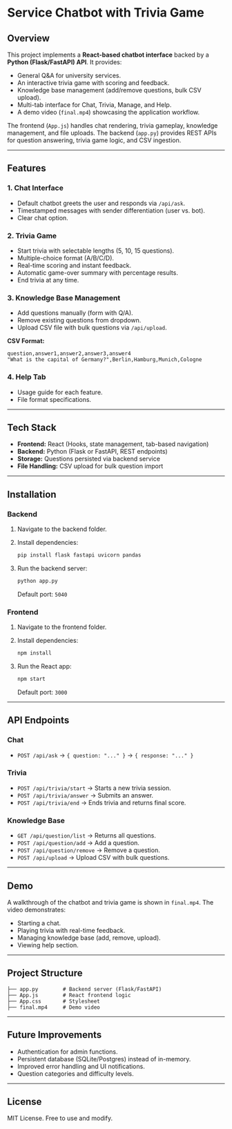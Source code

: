 # Service Chatbot with Trivia Game

## Overview

This project implements a **React-based chatbot interface** backed by a **Python (Flask/FastAPI) API**. It provides:

* General Q\&A for university services.
* An interactive trivia game with scoring and feedback.
* Knowledge base management (add/remove questions, bulk CSV upload).
* Multi-tab interface for Chat, Trivia, Manage, and Help.
* A demo video (`final.mp4`) showcasing the application workflow.

The frontend (`App.js`) handles chat rendering, trivia gameplay, knowledge management, and file uploads. The backend (`app.py`) provides REST APIs for question answering, trivia game logic, and CSV ingestion.

---

## Features

### 1. Chat Interface

* Default chatbot greets the user and responds via `/api/ask`.
* Timestamped messages with sender differentiation (user vs. bot).
* Clear chat option.

### 2. Trivia Game

* Start trivia with selectable lengths (5, 10, 15 questions).
* Multiple-choice format (A/B/C/D).
* Real-time scoring and instant feedback.
* Automatic game-over summary with percentage results.
* End trivia at any time.

### 3. Knowledge Base Management

* Add questions manually (form with Q/A).
* Remove existing questions from dropdown.
* Upload CSV file with bulk questions via `/api/upload`.

**CSV Format:**

```csv
question,answer1,answer2,answer3,answer4
"What is the capital of Germany?",Berlin,Hamburg,Munich,Cologne
```

### 4. Help Tab

* Usage guide for each feature.
* File format specifications.

---

## Tech Stack

* **Frontend:** React (Hooks, state management, tab-based navigation)
* **Backend:** Python (Flask or FastAPI, REST endpoints)
* **Storage:** Questions persisted via backend service
* **File Handling:** CSV upload for bulk question import

---

## Installation

### Backend

1. Navigate to the backend folder.
2. Install dependencies:

   ```bash
   pip install flask fastapi uvicorn pandas
   ```
3. Run the backend server:

   ```bash
   python app.py
   ```

   Default port: `5040`

### Frontend

1. Navigate to the frontend folder.
2. Install dependencies:

   ```bash
   npm install
   ```
3. Run the React app:

   ```bash
   npm start
   ```

   Default port: `3000`

---

## API Endpoints

### Chat

* `POST /api/ask` → `{ question: "..." }` → `{ response: "..." }`

### Trivia

* `POST /api/trivia/start` → Starts a new trivia session.
* `POST /api/trivia/answer` → Submits an answer.
* `POST /api/trivia/end` → Ends trivia and returns final score.

### Knowledge Base

* `GET /api/question/list` → Returns all questions.
* `POST /api/question/add` → Add a question.
* `POST /api/question/remove` → Remove a question.
* `POST /api/upload` → Upload CSV with bulk questions.

---

## Demo

A walkthrough of the chatbot and trivia game is shown in `final.mp4`. The video demonstrates:

* Starting a chat.
* Playing trivia with real-time feedback.
* Managing knowledge base (add, remove, upload).
* Viewing help section.

---

## Project Structure

```
├── app.py        # Backend server (Flask/FastAPI)
├── App.js        # React frontend logic
├── App.css       # Stylesheet
├── final.mp4     # Demo video
```

---

## Future Improvements

* Authentication for admin functions.
* Persistent database (SQLite/Postgres) instead of in-memory.
* Improved error handling and UI notifications.
* Question categories and difficulty levels.

---

## License

MIT License. Free to use and modify.
